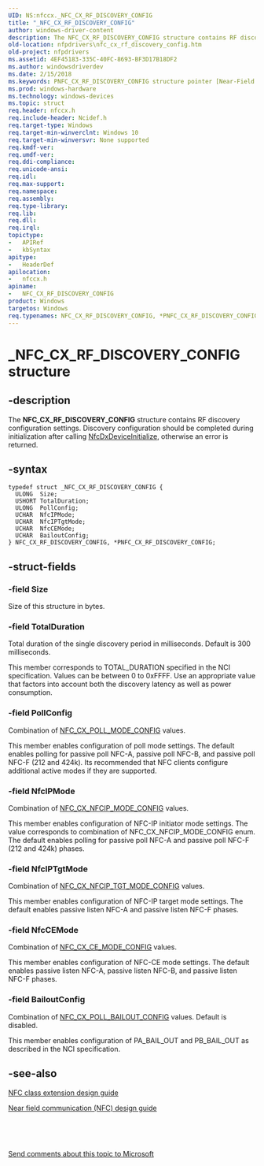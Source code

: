 ```yaml
---
UID: NS:nfccx._NFC_CX_RF_DISCOVERY_CONFIG
title: "_NFC_CX_RF_DISCOVERY_CONFIG"
author: windows-driver-content
description: The NFC_CX_RF_DISCOVERY_CONFIG structure contains RF discovery configuration settings. Discovery configuration should be completed during initialization after calling NfcDxDeviceInitialize, otherwise an error is returned.
old-location: nfpdrivers\nfc_cx_rf_discovery_config.htm
old-project: nfpdrivers
ms.assetid: 4EF45183-335C-40FC-8693-BF3D17B18DF2
ms.author: windowsdriverdev
ms.date: 2/15/2018
ms.keywords: PNFC_CX_RF_DISCOVERY_CONFIG structure pointer [Near-Field Proximity Drivers], PNFC_CX_RF_DISCOVERY_CONFIG, *PNFC_CX_RF_DISCOVERY_CONFIG, NFC_CX_RF_DISCOVERY_CONFIG, NFC_CX_RF_DISCOVERY_CONFIG structure [Near-Field Proximity Drivers], _NFC_CX_RF_DISCOVERY_CONFIG, nfccx/NFC_CX_RF_DISCOVERY_CONFIG, nfpdrivers.nfc_cx_rf_discovery_config, nfccx/PNFC_CX_RF_DISCOVERY_CONFIG
ms.prod: windows-hardware
ms.technology: windows-devices
ms.topic: struct
req.header: nfccx.h
req.include-header: Ncidef.h
req.target-type: Windows
req.target-min-winverclnt: Windows 10
req.target-min-winversvr: None supported
req.kmdf-ver: 
req.umdf-ver: 
req.ddi-compliance: 
req.unicode-ansi: 
req.idl: 
req.max-support: 
req.namespace: 
req.assembly: 
req.type-library: 
req.lib: 
req.dll: 
req.irql: 
topictype:
-	APIRef
-	kbSyntax
apitype:
-	HeaderDef
apilocation:
-	nfccx.h
apiname:
-	NFC_CX_RF_DISCOVERY_CONFIG
product: Windows
targetos: Windows
req.typenames: NFC_CX_RF_DISCOVERY_CONFIG, *PNFC_CX_RF_DISCOVERY_CONFIG
---
```


# _NFC_CX_RF_DISCOVERY_CONFIG structure


## -description


The <b>NFC_CX_RF_DISCOVERY_CONFIG</b> structure contains RF discovery configuration settings. Discovery configuration should be completed during initialization after calling <a href="..\nfccx\nf-nfccx-nfccxdevicedeinitialize.md">NfcDxDeviceInitialize</a>, otherwise an error is returned.


## -syntax


````
typedef struct _NFC_CX_RF_DISCOVERY_CONFIG {
  ULONG  Size;
  USHORT TotalDuration;
  ULONG  PollConfig;
  UCHAR  NfcIPMode;
  UCHAR  NfcIPTgtMode;
  UCHAR  NfcCEMode;
  UCHAR  BailoutConfig;
} NFC_CX_RF_DISCOVERY_CONFIG, *PNFC_CX_RF_DISCOVERY_CONFIG;
````


## -struct-fields




### -field Size

 Size of this structure in bytes.


### -field TotalDuration

 Total duration of the single discovery period in milliseconds. Default is 300 milliseconds.

This member corresponds to TOTAL_DURATION specified in the NCI specification. Values can be between 0 to 0xFFFF.  Use an appropriate value that factors into account both the discovery latency as well as power consumption.


### -field PollConfig

Combination of <a href="..\nfccx\ne-nfccx-_nfc_cx_poll_mode_config.md">NFC_CX_POLL_MODE_CONFIG</a> values. 

This member enables configuration of poll mode settings. The default enables polling for passive poll NFC-A, passive poll NFC-B, and passive poll NFC-F (212 and 424k). Its recommended that NFC clients configure additional active modes if they are supported.


### -field NfcIPMode

 Combination of <a href="..\nfccx\ne-nfccx-_nfc_cx_nfcip_mode_config.md">NFC_CX_NFCIP_MODE_CONFIG</a> values.

This member enables configuration of NFC-IP initiator mode settings. The value corresponds to combination of NFC_CX_NFCIP_MODE_CONFIG enum. The default enables polling for passive poll NFC-A and passive poll NFC-F (212 and 424k) phases.


### -field NfcIPTgtMode

 Combination of <a href="..\nfccx\ne-nfccx-_nfc_cx_nfcip_tgt_mode_config.md">NFC_CX_NFCIP_TGT_MODE_CONFIG</a> values.

This member enables configuration of NFC-IP target mode settings. The default enables passive listen NFC-A and passive listen NFC-F phases.


### -field NfcCEMode

 Combination of <a href="..\nfccx\ne-nfccx-_nfc_cx_ce_mode_config.md">NFC_CX_CE_MODE_CONFIG</a> values. 

This member enables configuration of NFC-CE mode settings. The default enables passive listen NFC-A, passive listen NFC-B, and passive listen NFC-F phases.


### -field BailoutConfig

Combination of <a href="..\nfccx\ne-nfccx-_nfc_cx_poll_bailout_config.md">NFC_CX_POLL_BAILOUT_CONFIG</a> values. Default is disabled.

This member enables configuration of PA_BAIL_OUT and PB_BAIL_OUT as described in the NCI specification. 


## -see-also

<a href="https://msdn.microsoft.com/windows/hardware/drivers/nfc/nfc-class-extension-">NFC class extension design guide</a>



<a href="http://go.microsoft.com/fwlink/p/?LinkID=785320">Near field communication (NFC) design guide</a>



 

 

<a href="mailto:wsddocfb@microsoft.com?subject=Documentation%20feedback [nfpdrivers\nfpdrivers]:%20NFC_CX_RF_DISCOVERY_CONFIG structure%20 RELEASE:%20(2/15/2018)&amp;body=%0A%0APRIVACY STATEMENT%0A%0AWe use your feedback to improve the documentation. We don't use your email address for any other purpose, and we'll remove your email address from our system after the issue that you're reporting is fixed. While we're working to fix this issue, we might send you an email message to ask for more info. Later, we might also send you an email message to let you know that we've addressed your feedback.%0A%0AFor more info about Microsoft's privacy policy, see http://privacy.microsoft.com/en-us/default.aspx." title="Send comments about this topic to Microsoft">Send comments about this topic to Microsoft</a>

